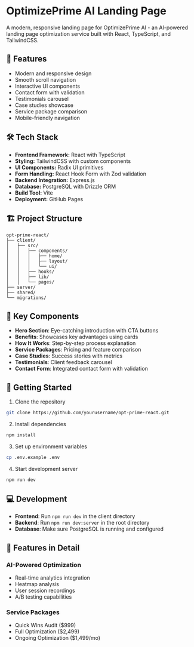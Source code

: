 # OptimizePrime AI Landing Page

A modern, responsive landing page for OptimizePrime AI - an AI-powered landing page optimization service built with React, TypeScript, and TailwindCSS.

## 🚀 Features

- Modern and responsive design
- Smooth scroll navigation
- Interactive UI components
- Contact form with validation
- Testimonials carousel
- Case studies showcase
- Service package comparison
- Mobile-friendly navigation

## 🛠 Tech Stack

- **Frontend Framework:** React with TypeScript
- **Styling:** TailwindCSS with custom components
- **UI Components:** Radix UI primitives
- **Form Handling:** React Hook Form with Zod validation
- **Backend Integration:** Express.js
- **Database:** PostgreSQL with Drizzle ORM
- **Build Tool:** Vite
- **Deployment:** GitHub Pages

## 🏗 Project Structure

```
opt-prime-react/
├── client/
│   ├── src/
│   │   ├── components/
│   │   │   ├── home/
│   │   │   ├── layout/
│   │   │   └── ui/
│   │   ├── hooks/
│   │   ├── lib/
│   │   └── pages/
├── server/
├── shared/
└── migrations/
```

## 🎯 Key Components

- **Hero Section**: Eye-catching introduction with CTA buttons
- **Benefits**: Showcases key advantages using cards
- **How It Works**: Step-by-step process explanation
- **Service Packages**: Pricing and feature comparison
- **Case Studies**: Success stories with metrics
- **Testimonials**: Client feedback carousel
- **Contact Form**: Integrated contact form with validation

## 🚀 Getting Started

1. Clone the repository
```bash
git clone https://github.com/yourusername/opt-prime-react.git
```

2. Install dependencies
```bash
npm install
```

3. Set up environment variables
```bash
cp .env.example .env
```

4. Start development server
```bash
npm run dev
```

## 💻 Development

- **Frontend**: Run `npm run dev` in the client directory
- **Backend**: Run `npm run dev:server` in the root directory
- **Database**: Make sure PostgreSQL is running and configured

## 🌟 Features in Detail

### AI-Powered Optimization
- Real-time analytics integration
- Heatmap analysis
- User session recordings
- A/B testing capabilities

### Service Packages
- Quick Wins Audit ($999)
- Full Optimization ($2,499)
- Ongoing Optimization ($1,499/mo)

